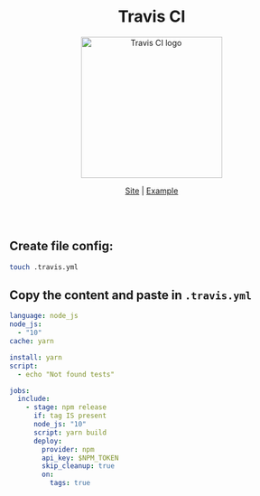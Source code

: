 <div align="center">
  <h1>Travis CI</h1>
</div>

<div align="center">
  <img alt="Travis CI logo" width="250px" src="https://miro.medium.com/max/600/1*VXdK53mBfr27iT8LiHNAbg.png" />
  
  [Site](https://travis-ci.com/) | [Example](examples/.travis.yml)
</div>

<br />
<br />

## Create file config:

```sh
touch .travis.yml
```

## Copy the content and paste in `.travis.yml`

```yaml
language: node_js
node_js:
  - "10"
cache: yarn

install: yarn
script:
  - echo "Not found tests"

jobs:
  include:
    - stage: npm release
      if: tag IS present
      node_js: "10"
      script: yarn build
      deploy:
        provider: npm
        api_key: $NPM_TOKEN
        skip_cleanup: true
        on:
          tags: true
```
